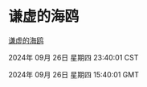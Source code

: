 # 谦虚的海鸥
[谦虚的海鸥](http://219.139.198.207:56308/qxdho/course/base/hotlink/index.php)

2024年 09月 26日 星期四 23:40:01 CST

2024年 09月 26日 星期四 15:40:01 GMT
